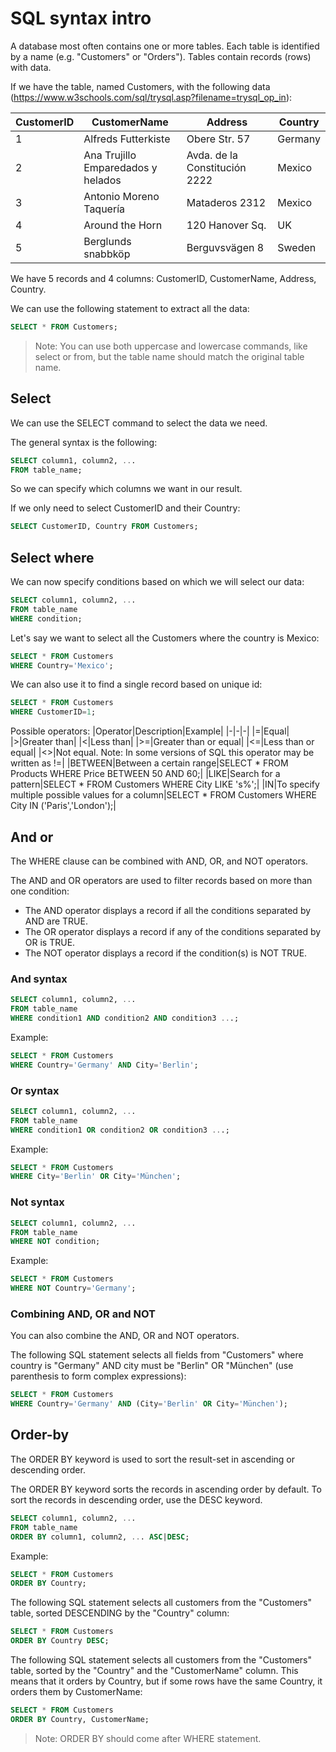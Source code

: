 # SQL syntax intro

A database most often contains one or more tables. Each table is identified by a name (e.g. "Customers" or "Orders"). Tables contain records (rows) with data.

If we have the table, named Customers, with the following data (https://www.w3schools.com/sql/trysql.asp?filename=trysql_op_in):

|CustomerID|CustomerName|Address|Country|
|-|-|-|-|
|1|Alfreds Futterkiste|Obere Str. 57|Germany|
|2|Ana Trujillo Emparedados y helados|Avda. de la Constitución 2222|Mexico|
|3|Antonio Moreno Taquería|Mataderos 2312|Mexico|
|4|Around the Horn|120 Hanover Sq.|UK|
|5|Berglunds snabbköp|Berguvsvägen 8|Sweden|

We have 5 records and 4 columns: CustomerID, CustomerName, Address, Country.

We can use the following statement to extract all the data:
```sql
SELECT * FROM Customers;
```
> Note: You can use both uppercase and lowercase commands, like select or from, but the table name should match the original table name.

## Select
We can use the SELECT command to select the data we need.

The general syntax is the following:
```sql
SELECT column1, column2, ...
FROM table_name;
```
So we can specify which columns we want in our result.

If we only need to select CustomerID and their Country:
```sql
SELECT CustomerID, Country FROM Customers;
```

## Select where
We can now specify conditions based on which we will select our data:
```sql
SELECT column1, column2, ...
FROM table_name
WHERE condition;
```
Let's say we want to select all the Customers where the country is Mexico:
```sql
SELECT * FROM Customers
WHERE Country='Mexico';
```
We can also use it to find a single record based on unique id:
```sql
SELECT * FROM Customers
WHERE CustomerID=1;
```
Possible operators:
|Operator|Description|Example|
|-|-|-|
|=|Equal|
|>|Greater than|
|<|Less than|
|>=|Greater than or equal|
|<=|Less than or equal|
|<>|Not equal. Note: In some versions of SQL this operator may be written as !=|
|BETWEEN|Between a certain range|SELECT * FROM Products WHERE Price BETWEEN 50 AND 60;|
|LIKE|Search for a pattern|SELECT * FROM Customers WHERE City LIKE 's%';|
|IN|To specify multiple possible values for a column|SELECT * FROM Customers WHERE City IN ('Paris','London');|

## And or

The WHERE clause can be combined with AND, OR, and NOT operators.

The AND and OR operators are used to filter records based on more than one condition:

- The AND operator displays a record if all the conditions separated by AND are TRUE.
- The OR operator displays a record if any of the conditions separated by OR is TRUE.
- The NOT operator displays a record if the condition(s) is NOT TRUE.

### And syntax
```sql
SELECT column1, column2, ...
FROM table_name
WHERE condition1 AND condition2 AND condition3 ...;
```
Example:
```sql
SELECT * FROM Customers
WHERE Country='Germany' AND City='Berlin';
```

### Or syntax
```sql
SELECT column1, column2, ...
FROM table_name
WHERE condition1 OR condition2 OR condition3 ...;
```

Example:
```sql
SELECT * FROM Customers
WHERE City='Berlin' OR City='München';
```

### Not syntax
```sql
SELECT column1, column2, ...
FROM table_name
WHERE NOT condition;
```
Example:
```sql
SELECT * FROM Customers
WHERE NOT Country='Germany';
```

### Combining AND, OR and NOT
You can also combine the AND, OR and NOT operators.

The following SQL statement selects all fields from "Customers" where country is "Germany" AND city must be "Berlin" OR "München" (use parenthesis to form complex expressions):
```sql
SELECT * FROM Customers
WHERE Country='Germany' AND (City='Berlin' OR City='München');
```


## Order-by
The ORDER BY keyword is used to sort the result-set in ascending or descending order.

The ORDER BY keyword sorts the records in ascending order by default. To sort the records in descending order, use the DESC keyword.

```sql
SELECT column1, column2, ...
FROM table_name
ORDER BY column1, column2, ... ASC|DESC;
```

Example:
```sql
SELECT * FROM Customers
ORDER BY Country;
```

The following SQL statement selects all customers from the "Customers" table, sorted DESCENDING by the "Country" column:
```sql
SELECT * FROM Customers
ORDER BY Country DESC;
```

The following SQL statement selects all customers from the "Customers" table, sorted by the "Country" and the "CustomerName" column. This means that it orders by Country, but if some rows have the same Country, it orders them by CustomerName:
```sql
SELECT * FROM Customers
ORDER BY Country, CustomerName;
```

> Note: ORDER BY should come after WHERE statement.
